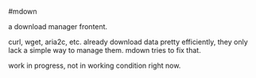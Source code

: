 #mdown

a download manager frontent.

curl, wget, aria2c, etc. already download data pretty efficiently, they only lack a simple way to manage them. mdown tries to fix that.

work in progress, not in working condition right now.
